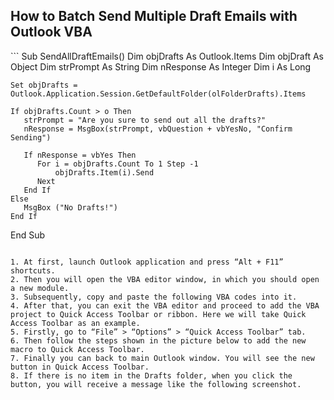 <h2>How to Batch Send Multiple Draft Emails with Outlook VBA</h2>
```
Sub SendAllDraftEmails()
    Dim objDrafts As Outlook.Items
    Dim objDraft As Object
    Dim strPrompt As String
    Dim nResponse As Integer
    Dim i As Long
 
    Set objDrafts = Outlook.Application.Session.GetDefaultFolder(olFolderDrafts).Items
 
    If objDrafts.Count > o Then
       strPrompt = "Are you sure to send out all the drafts?"
       nResponse = MsgBox(strPrompt, vbQuestion + vbYesNo, "Confirm Sending")
 
       If nResponse = vbYes Then
          For i = objDrafts.Count To 1 Step -1
              objDrafts.Item(i).Send
          Next
       End If
    Else
       MsgBox ("No Drafts!")
    End If
End Sub
```

1. At first, launch Outlook application and press “Alt + F11” shortcuts. 
2. Then you will open the VBA editor window, in which you should open a new module.
3. Subsequently, copy and paste the following VBA codes into it. 
4. After that, you can exit the VBA editor and proceed to add the VBA project to Quick Access Toolbar or ribbon. Here we will take Quick Access Toolbar as an example.
5. Firstly, go to “File” > “Options” > “Quick Access Toolbar” tab. 
6. Then follow the steps shown in the picture below to add the new macro to Quick Access Toolbar.
7. Finally you can back to main Outlook window. You will see the new button in Quick Access Toolbar. 
8. If there is no item in the Drafts folder, when you click the button, you will receive a message like the following screenshot.
